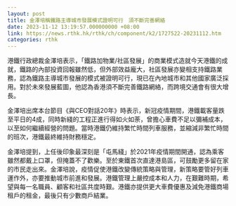 ```yaml
---
layout: post
title: 金澤培稱鐵路主導城市發展模式證明可行　須不斷完善網絡
date: 2023-11-12 13:19:57.000000000 +08:00
link: https://news.rthk.hk/rthk/ch/component/k2/1727522-20231112.htm
categories: rthk
---
```


港鐵行政總裁金澤培表示，「鐵路加物業/社區發展」的商業模式造就今天港鐵的成就，鐵路的內部投資回報雖然低，但外部效益龐大，社區發展亦變相支持鐵路業務，認為鐵路主導城市發展的模式被證明可行，現已在內地城市和其他國家廣泛採用。對於未來發展藍圖，他認為香港須不斷完善鐵路網絡，而跨境交通會有很大增長。

金澤培出席本台節目《與CEO對話20年》時表示，新冠疫情期間，港鐵載客量跌至平日的4成，同時新綫的工程正進行得如火如荼，曾擔心車費不足以彌補成本，以至如何繼續經營的問題。當時港鐵仍維持繁忙時間列車服務，並縮減非繁忙時間的班次，港鐵最終維持財務穩定。

金澤培提到，上任後印象最深刻是「屯馬綫」於2021年疫情期間開通，認為乘客雖然都戴上口罩，但掩蓋不了歡樂。至於東鐵首次直達港島區，可鼓勵更多留在家的市民走出來。金澤培說，疫情促使港鐵改變傳統策略與管理，新策略要管好列車運作外，亦要推動城市前進和發展。港鐵管理上嚴控成本和人力，在艱難時期，希望與每一名職員、顧客和社區共度時艱。港鐵亦提供更大車費優惠及減免港鐵商場租戶的租金，最後只有少數商戶結業。
